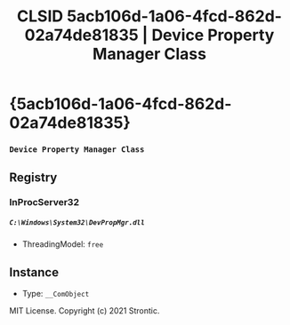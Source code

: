 ﻿---
title: "CLSID 5acb106d-1a06-4fcd-862d-02a74de81835 | Device Property Manager Class"
excerpt: What is COM-Object CLSID 5acb106d-1a06-4fcd-862d-02a74de81835?
---

# {5acb106d-1a06-4fcd-862d-02a74de81835}

### `Device Property Manager Class`

## Registry


### InProcServer32

##### `C:\Windows\System32\DevPropMgr.dll`
* ThreadingModel: `free`

## Instance

* Type: `__ComObject`

MIT License. Copyright (c) 2021 Strontic.


